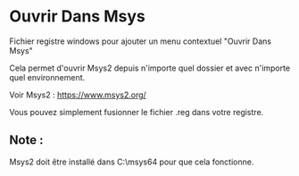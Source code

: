 # Ouvrir Dans Msys
Fichier registre windows pour ajouter un menu contextuel "Ouvrir Dans Msys"

Cela permet d'ouvrir Msys2 depuis n'importe quel dossier et avec n'importe quel environnement.

Voir Msys2 : https://www.msys2.org/

Vous pouvez simplement fusionner le fichier .reg dans votre registre.

## Note :

Msys2 doit être installé dans C:\msys64 pour que cela fonctionne.
